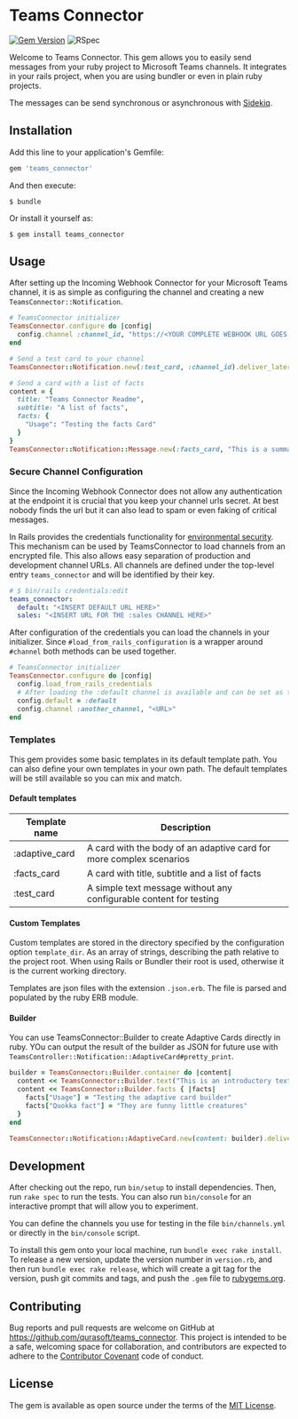 # Teams Connector

[![Gem Version](https://badge.fury.io/rb/teams_connector.svg)](https://badge.fury.io/rb/teams_connector)
![RSpec](https://github.com/qurasoft/teams_connector/actions/workflows/ruby.yml/badge.svg)

Welcome to Teams Connector. This gem allows you to easily send messages from your ruby project to Microsoft Teams channels.
It integrates in your rails project, when you are using bundler or even in plain ruby projects.

The messages can be send synchronous or asynchronous with [Sidekiq](https://github.com/mperham/sidekiq). 

## Installation

Add this line to your application's Gemfile:

```ruby
gem 'teams_connector'
```

And then execute:

    $ bundle

Or install it yourself as:

    $ gem install teams_connector

## Usage
After setting up the Incoming Webhook Connector for your Microsoft Teams channel, it is as simple as configuring the channel and creating a new `TeamsConnector::Notification`.

```ruby
# TeamsConnector initializer
TeamsConnector.configure do |config|
  config.channel :channel_id, "https://<YOUR COMPLETE WEBHOOK URL GOES HERE>"
end

# Send a test card to your channel
TeamsConnector::Notification.new(:test_card, :channel_id).deliver_later

# Send a card with a list of facts
content = {
  title: "Teams Connector Readme",
  subtitle: "A list of facts",
  facts: {
    "Usage": "Testing the facts Card"
  }
}
TeamsConnector::Notification::Message.new(:facts_card, "This is a summary", content).deliver_later
```

### Secure Channel Configuration
Since the Incoming Webhook Connector does not allow any authentication at the endpoint it is crucial that you keep your channel urls secret.
At best nobody finds the url but it can also lead to spam or even faking of critical messages.

In Rails provides the credentials functionality for [environmental security](https://edgeguides.rubyonrails.org/security.html#environmental-security). This mechanism can be used by TeamsConnector to load channels from an encrypted file. This also allows easy separation of production and development channel URLs.
All channels are defined under the top-level entry `teams_connector` and will be identified by their key.
```yaml
# $ bin/rails credentials:edit
teams_connector:
  default: "<INSERT DEFAULT URL HERE>"
  sales: "<INSERT URL FOR THE :sales CHANNEL HERE>"
```

After configuration of the credentials you can load the channels in your initializer.
Since `#load_from_rails_configuration` is a wrapper around `#channel` both methods can be used together.

```ruby
# TeamsConnector initializer
TeamsConnector.configure do |config|
  config.load_from_rails_credentials
  # After loading the :default channel is available and can be set as the default 
  config.default = :default
  config.channel :another_channel, "<URL>"
end
```

### Templates
This gem provides some basic templates in its default template path. You can also define your own templates in your own path.
The default templates will be still available so you can mix and match.

#### Default templates

Template name | Description
-----|-------
:adaptive_card | A card with the body of an adaptive card for more complex scenarios
:facts_card | A card with title, subtitle and a list of facts
:test_card | A simple text message without any configurable content for testing

#### Custom Templates

Custom templates are stored in the directory specified by the configuration option `template_dir`. As an array of strings, describing the path relative to the project root. When using Rails or Bundler their root is used, otherwise it is the current working directory.

Templates are json files with the extension `.json.erb`. The file is parsed and populated by the ruby ERB module.

#### Builder

You can use TeamsConnector::Builder to create Adaptive Cards directly in ruby. YOu can output the result of the builder as JSON for future use with `TeamsController::Notification::AdaptiveCard#pretty_print`.

```ruby
builder = TeamsConnector::Builder.container do |content|
  content << TeamsConnector::Builder.text("This is an introductory text for the following facts")
  content << TeamsConnector::Builder.facts { |facts|
    facts["Usage"] = "Testing the adaptive card builder"
    facts["Quokka fact"] = "They are funny little creatures"
  }
end

TeamsConnector::Notification::AdaptiveCard.new(content: builder).deliver_later
```

## Development

After checking out the repo, run `bin/setup` to install dependencies. Then, run `rake spec` to run the tests. You can also run `bin/console` for an interactive prompt that will allow you to experiment.

You can define the channels you use for testing in the file `bin/channels.yml` or directly in the `bin/console` script.

To install this gem onto your local machine, run `bundle exec rake install`. To release a new version, update the version number in `version.rb`, and then run `bundle exec rake release`, which will create a git tag for the version, push git commits and tags, and push the `.gem` file to [rubygems.org](https://rubygems.org).

## Contributing

Bug reports and pull requests are welcome on GitHub at https://github.com/qurasoft/teams_connector. This project is intended to be a safe, welcoming space for collaboration, and contributors are expected to adhere to the [Contributor Covenant](http://contributor-covenant.org) code of conduct.

## License

The gem is available as open source under the terms of the [MIT License](https://opensource.org/licenses/MIT).
